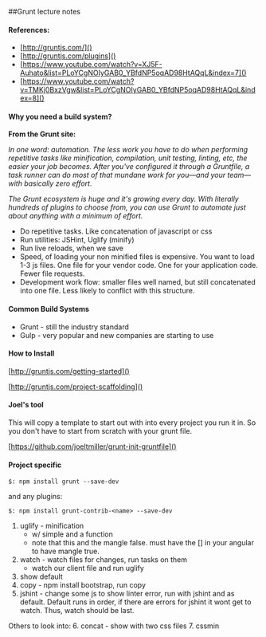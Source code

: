##Grunt lecture notes

#### References:

- [http://gruntjs.com/]()
- [http://gruntjs.com/plugins]()
- [https://www.youtube.com/watch?v=XJ5F-Auhato&list=PLoYCgNOIyGAB0_YBfdNP5oqAD98HtAQqL&index=7]()
- [https://www.youtube.com/watch?v=TMKj0BxzVgw&list=PLoYCgNOIyGAB0_YBfdNP5oqAD98HtAQqL&index=8]()


#### Why you need a build system?
**From the Grunt site:** 

*In one word: automation. The less work you have to do when performing repetitive tasks like minification, compilation, unit testing, linting, etc, the easier your job becomes. After you've configured it through a Gruntfile, a task runner can do most of that mundane work for you—and your team—with basically zero effort.*

*The Grunt ecosystem is huge and it's growing every day. With literally hundreds of plugins to choose from, you can use Grunt to automate just about anything with a minimum of effort.*

- Do repetitive tasks. Like concatenation of javascript or css
- Run utilities: JSHint, Uglify (minify)
- Run live reloads, when we save
- Speed, of loading your non minified files is expensive. You want to load 1-3 js files. One file for your vendor code. One for your application code. Fewer file requests.
- Development work flow: smaller files well named, but still concatenated into one file. Less likely to conflict with this structure.

#### Common Build Systems
- Grunt - still the industry standard
- Gulp - very popular and new companies are starting to use

#### How to Install
[http://gruntjs.com/getting-started]()

[http://gruntjs.com/project-scaffolding]()

#### Joel's tool
This will copy a template to start out with into every project you run it in. So you don't have to start from scratch with your grunt file.

[https://github.com/joeltmiller/grunt-init-gruntfile]()

#### Project specific
```
$: npm install grunt --save-dev
```
and any plugins:

```
$: npm install grunt-contrib-<name> --save-dev
```

1. uglify - minification 
	- w/ simple and a function
	- note that this and the mangle false. must have the [] in your angular to have mangle true.
2. watch - watch files for changes, run tasks on them
	- watch our client file and run uglify
3. show default
4. copy - npm install bootstrap, run copy
5. jshint - change some js to show linter error, run with jshint and as default. Default runs in order, if there are errors for jshint it wont get to watch. Thus, watch should be last.

Others to look into:
6. concat - show with two css files
7. cssmin